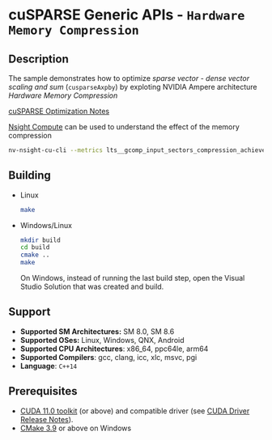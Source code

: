 # cuSPARSE Generic APIs - `Hardware Memory Compression`

## Description

The sample demonstrates how to optimize *sparse vector - dense vector scaling and sum* (`cusparseAxpby`) by exploting NVIDIA Ampere architecture *Hardware Memory Compression*

[cuSPARSE Optimization Notes](https://docs.nvidia.com/cuda/cusparse/index.html#optimization-notes)

[Nsight Compute](https://developer.nvidia.com/nsight-compute) can be used to understand the effect of the memory compression

```bash
nv-nsight-cu-cli --metrics lts__gcomp_input_sectors_compression_achieved_algo_sdc4to1.sum,lts__gcomp_input_sectors_compression_achieved_algo_sdc4to2.sum,fbpa__dram_read_sectors.sum,fbpa__dram_write_sectors.sum,lts__average_gcomp_input_sector_compression_rate.pct ./compression_example
```

## Building

* Linux
    ```bash
    make
    ```

* Windows/Linux
    ```bash
    mkdir build
    cd build
    cmake ..
    make
    ```
    On Windows, instead of running the last build step, open the Visual Studio Solution that was created and build.

## Support

* **Supported SM Architectures:** SM 8.0, SM 8.6
* **Supported OSes:** Linux, Windows, QNX, Android
* **Supported CPU Architectures**: x86_64, ppc64le, arm64
* **Supported Compilers**: gcc, clang, icc, xlc, msvc, pgi
* **Language**: `C++14`

## Prerequisites

* [CUDA 11.0 toolkit](https://developer.nvidia.com/cuda-downloads) (or above) and compatible driver (see [CUDA Driver Release Notes](https://docs.nvidia.com/cuda/cuda-toolkit-release-notes/index.html#cuda-major-component-versions)).
* [CMake 3.9](https://cmake.org/download/) or above on Windows
